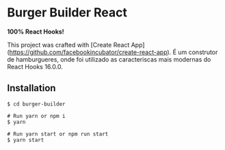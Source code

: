 # Burger Builder React

**100% React Hooks!**

This project was crafted with [Create React App] (https://github.com/facebookincubator/create-react-app). É um construtor de hamburgueres, onde foi utilizado as caracteriscas mais modernas do React Hooks 16.0.0.

## Installation

```
$ cd burger-builder

# Run yarn or npm i
$ yarn

# Run yarn start or npm run start
$ yarn start
```